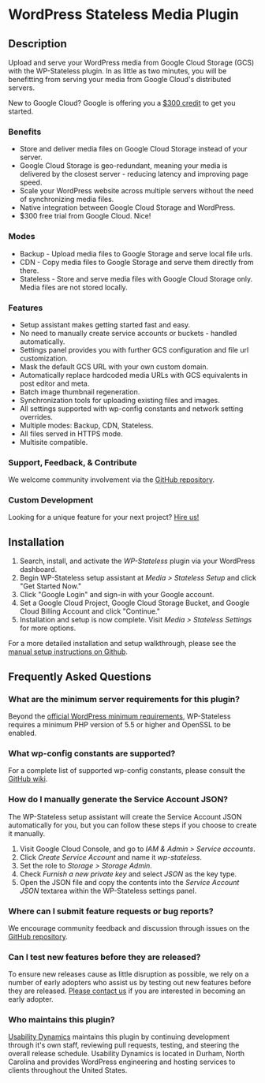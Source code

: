 # WordPress Stateless Media Plugin

## Description

Upload and serve your WordPress media from Google Cloud Storage (GCS) with the WP-Stateless plugin. In as little as two minutes, you will be benefitting from serving your media from Google Cloud's distributed servers.

New to Google Cloud? Google is offering you a [$300 credit](https://cloud.google.com/free/) to get you started.

### Benefits
* Store and deliver media files on Google Cloud Storage instead of your server.
* Google Cloud Storage is geo-redundant, meaning your media is delivered by the closest server - reducing latency and improving page speed.
* Scale your WordPress website across multiple servers without the need of synchronizing media files.
* Native integration between Google Cloud Storage and WordPress.
* $300 free trial from Google Cloud. Nice!

### Modes
* Backup - Upload media files to Google Storage and serve local file urls.
* CDN - Copy media files to Google Storage and serve them directly from there.
* Stateless - Store and serve media files with Google Cloud Storage only. Media files are not stored locally.

### Features
* Setup assistant makes getting started fast and easy.
* No need to manually create service accounts or buckets - handled automatically.
* Settings panel provides you with further GCS configuration and file url customization.
* Mask the default GCS URL with your own custom domain.
* Automatically replace hardcoded media URLs with GCS equivalents in post editor and meta.
* Batch image thumbnail regeneration.
* Synchronization tools for uploading existing files and images.
* All settings supported with wp-config constants and network setting overrides.
* Multiple modes: Backup, CDN, Stateless.
* All files served in HTTPS mode.
* Multisite compatible.

### Support, Feedback, & Contribute
We welcome community involvement via the [GitHub repository](https://github.com/wpCloud/wp-stateless).

### Custom Development
Looking for a unique feature for your next project? [Hire us!](https://www.usabilitydynamics.com/contact)

## Installation

1. Search, install, and activate the *WP-Stateless* plugin via your WordPress dashboard.
2. Begin WP-Stateless setup assistant at *Media > Stateless Setup* and click "Get Started Now."
3. Click "Google Login" and sign-in with your Google account.
4. Set a Google Cloud Project, Google Cloud Storage Bucket, and Google Cloud Billing Account and click "Continue."
5. Installation and setup is now complete. Visit *Media > Stateless Settings* for more options.

For a more detailed installation and setup walkthrough, please see the [manual setup instructions on Github](https://github.com/wpCloud/wp-stateless/wiki/Manual-Setup).

## Frequently Asked Questions

### What are the minimum server requirements for this plugin?

Beyond the [official WordPress minimum requirements](https://codex.wordpress.org/Template:Server_requirements), WP-Stateless requires a minimum PHP version of 5.5 or higher and OpenSSL to be enabled.

### What wp-config constants are supported?

For a complete list of supported wp-config constants, please consult the [GitHub wiki](https://github.com/wpCloud/wp-stateless/wiki/Constants).

### How do I manually generate the Service Account JSON?

The WP-Stateless setup assistant will create the Service Account JSON automatically for you, but you can follow these steps if you choose to create it manually.

1. Visit Google Cloud Console, and go to *IAM & Admin > Service accounts*.
2. Click *Create Service Account* and name it *wp-stateless*.
3. Set the role to *Storage > Storage Admin*.
4. Check *Furnish a new private key* and select *JSON* as the key type.
5. Open the JSON file and copy the contents into the *Service Account JSON* textarea within the WP-Stateless settings panel.

### Where can I submit feature requests or bug reports?

We encourage community feedback and discussion through issues on the [GitHub repository](https://github.com/wpCloud/wp-stateless/issues).

### Can I test new features before they are released?

To ensure new releases cause as little disruption as possible, we rely on a number of early adopters who assist us by testing out new features before they are released. [Please contact us](https://www.usabilitydynamics.com/contact) if you are interested in becoming an early adopter.

### Who maintains this plugin?

[Usability Dynamics](https://www.usabilitydynamics.com/) maintains this plugin by continuing development through it's own staff, reviewing pull requests, testing, and steering the overall release schedule. Usability Dynamics is located in Durham, North Carolina and provides WordPress engineering and hosting services to clients throughout the United States.

